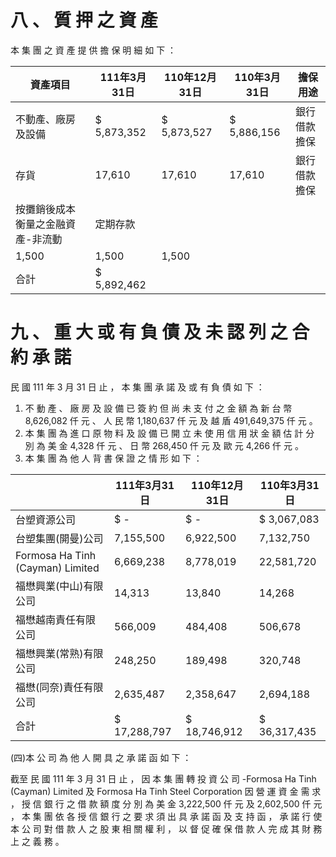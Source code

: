# 八 、 質 押 之 資 產

本 集 團 之 資 產 提 供 擔 保 明 細 如 下 ：

|資產項目|111年3月31日|110年12月31日|110年3月31日|擔保用途|
|---|---|---|---|---|
|不動產、廠房及設備|$ 5,873,352|$ 5,873,527|$ 5,886,156|銀行借款擔保|
|存貨|17,610|17,610|17,610|銀行借款擔保|
|按攤銷後成本衡量之金融資產-非流動|定期存款| | | |
|1,500|1,500|1,500| | |
|合計|$ 5,892,462| | | |

# 九 、 重 大 或 有 負 債 及 未 認 列 之 合 約 承 諾

民 國 111 年 3 月 31 日 止 ， 本 集 團 承 諾 及 或 有 負 債 如 下 ：

1. 不 動 產 、 廠 房 及 設 備 已 簽 約 但 尚 未 支 付 之 金 額 為 新 台 幣 8,626,082 仟 元 、 人 民 幣 1,180,637 仟 元 及 越 盾 491,649,375 仟 元 。
2. 本 集 團 為 進 口 原 物 料 及 設 備 已 開 立 未 使 用 信 用 狀 金 額 估 計 分 別 為 美 金 4,328 仟 元 、 日 幣 268,450 仟 元 及 歐 元 4,266 仟 元 。
3. 本 集 團 為 他 人 背 書 保 證 之 情 形 如 下 ：

| |111年3月31日|110年12月31日|110年3月31日|
|---|---|---|---|
|台塑資源公司|$ -|$ -|$ 3,067,083|
|台塑集團(開曼)公司|7,155,500|6,922,500|7,132,750|
|Formosa Ha Tinh (Cayman) Limited|6,669,238|8,778,019|22,581,720|
|福懋興業(中山)有限公司|14,313|13,840|14,268|
|福懋越南責任有限公司|566,009|484,408|506,678|
|福懋興業(常熟)有限公司|248,250|189,498|320,748|
|福懋(同奈)責任有限公司|2,635,487|2,358,647|2,694,188|
|合計|$ 17,288,797|$ 18,746,912|$ 36,317,435|

(四)本 公 司 為 他 人 開 具 之 承 諾 函 如 下 ：

截至 民 國 111 年 3 月 31 日 止 ， 因 本 集 團 轉 投 資 公 司 -Formosa Ha Tinh (Cayman) Limited 及 Formosa Ha Tinh Steel Corporation 因 營 運 資 金 需 求 ， 授 信 銀 行 之 借 款 額 度 分 別 為 美 金 3,222,500 仟 元 及 2,602,500 仟 元 ， 本 集 團 依 各 授 信 銀 行 之 要 求 須 出 具 承 諾 函 及 支 持 函 ， 承 諾 行 使 本 公 司 對 借 款 人 之 股 東 相 關 權 利 ， 以 督 促 確 保 借 款 人 完 成 其 財 務 上 之 義 務 。